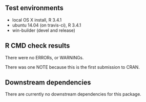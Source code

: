 
Test environments
-----------------

-   local OS X install, R 3.4.1
-   ubuntu 14.04 (on travis-ci), R 3.4.1
-   win-builder (devel and release)

R CMD check results
-------------------

There were no ERRORs, or WARNINGs.

There was one NOTE because this is the first submission to CRAN.

Downstream dependencies
-----------------------

There are currently no downstream dependencies for this package.
